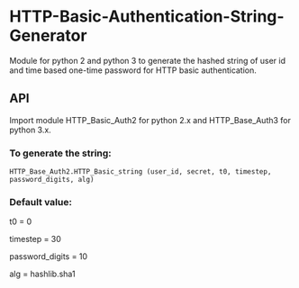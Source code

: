 # HTTP-Basic-Authentication-String-Generator
Module for python 2 and python 3 to generate the hashed string of user id and time based one-time password for HTTP basic authentication.

## API
Import module HTTP_Basic_Auth2 for python 2.x and HTTP_Base_Auth3 for python 3.x.

### To generate the string:
```
HTTP_Base_Auth2.HTTP_Basic_string (user_id, secret, t0, timestep, password_digits, alg)
```
### Default value:

t0 = 0

timestep = 30

password_digits = 10

alg = hashlib.sha1
